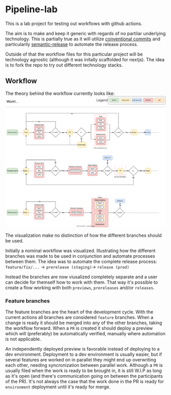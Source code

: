 # Pipeline-lab

This is a lab project for testing out workflows with github actions.

The aim is to make and keep it generic with regards of no partilar underlying technology.
This is partially true as it will utilize [conventional commits](https://www.conventionalcommits.org/en/v1.0.0/) and particularily [semantic-release](https://github.com/semantic-release/semantic-release) to automate the release process.

Outside of that the workflow files for this particular project will be technology agnostic (although it was initally scaffolded for nextjs).
The idea is to fork the repo to try out different technology stacks.

## Workflow

The theory behind the workflow currently looks like:
![Workflow visualization](docs/build.drawio.svg)

The visualization make no distinction of how the different branches should be used.

Initially a nominal workflow was visualized. Illustrating how the different branches was made to be used in conjunction and automate processes between them.
The idea was to automate the complete release process: <br /> 
`feature/fix/...` -> `prerelease (staging)`-> `release (prod)`

Instead the branches are now viusalized completely separate and a user can decide for themself how to work with them. That way it's possible to create a flow working with both `previews`, `prereleases` and/or `releases`.

### Feature branches

The feature branches are the heart of the development cycle.
With the current actions all branches are considered `feature` branches.
When a change is ready it should be merged into any of the other branches, taking the workflow forward.
When a `PR` is created it should deploy a preview which will (preferably) be automatically verified, manually where automation is not applicable.

An independently deployed preview is favorable instead of deploying to a dev environment.
Deployment to a dev environment is usually easier, but if several features are worked on in parallel they might end up overwriting each other, needing syncronization between parallel work.
Although a `PR` is usually filed when the work is ready to be brought in, it is still W.I.P as long as it's open (and there's communication going on between the participants of the PR).
It's not always the case that the work done in the PR is ready for `environment` deployment until it's ready for merge.
